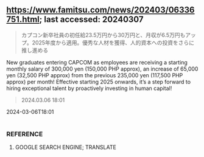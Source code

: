## https://www.famitsu.com/news/202403/06336751.html; last accessed: 20240307

> カプコン新卒社員の初任給23.5万円から30万円と、月収が6.5万円もアップ。2025年度から適用。優秀な人材を獲得、人的資本への投資をさらに推し進める

New graduates entering CAPCOM as employees are receiving a starting monthly salary of 300,000 yen (150,000 PHP approx), an increase of 65,000 yen (32,500 PHP approx) from the previous  235,000 yen (117,500 PHP approx) per month!  Effective starting 2025 onwards, it’s a step forward to hiring exceptional talent by proactively investing in human capital!

> 2024.03.06 18:01

2024-03-06T18:01
<br/>
<br/>
### REFERENCE

1. GOOGLE SEARCH ENGINE; TRANSLATE

